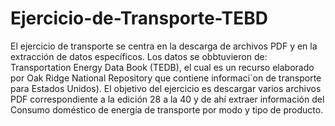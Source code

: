 # Ejercicio-de-Transporte-TEBD
El ejercicio de transporte se centra en la descarga de archivos PDF y en la extracción de datos específicos. Los datos se obbtuvieron de: Transportation Energy Data Book (TEDB), el cual es un recurso elaborado por Oak Ridge National Repository que contiene informaci´on de transporte para Estados Unidos).  El objetivo del ejercicio es descargar varios archivos PDF correspondiente a la edición 28 a la 40 y de ahí extraer información del Consumo doméstico de energía de transporte por modo y tipo de producto.

